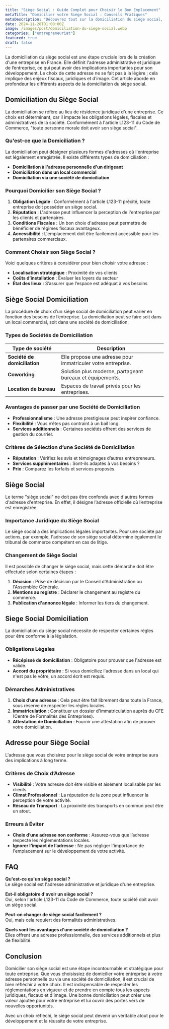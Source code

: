 ```yaml
---
title: "Siège Social : Guide Complet pour Choisir le Bon Emplacement"
metaTitle: "Domicilier votre Siège Social : Conseils Pratiques"
metaDescription: "Découvrez tout sur la domiciliation du siège social, ses avantages et démarches pour choisir la bonne adresse."
date: 2024-11-28T01:00:00Z
image: /images/post/domiciliation-du-siege-social.webp
categories: ["entrepreneuriat"]
featured: true
draft: false
---
```


La domiciliation du siège social est une étape cruciale lors de la création d'une entreprise en France. Elle définit l'adresse administrative et juridique de l’entreprise, ce qui peut avoir des implications importantes pour son développement. Le choix de cette adresse ne se fait pas à la légère ; cela implique des enjeux fiscaux, juridiques et d’image. Cet article aborde en profondeur les différents aspects de la domiciliation du siège social.

## Domiciliation du Siège Social

La domiciliation se réfère au lieu de résidence juridique d'une entreprise. Ce choix est déterminant, car il impacte les obligations légales, fiscales et administratives de la société. Conformément à l'article L123-11 du Code de Commerce, "toute personne morale doit avoir son siège social". 

### Qu'est-ce que la Domiciliation ?

La domiciliation peut désigner plusieurs formes d'adresses où l'entreprise est légalement enregistrée. Il existe différents types de domiciliation :

- **Domiciliation à l'adresse personnelle d'un dirigeant**
- **Domiciliation dans un local commercial**
- **Domiciliation via une société de domiciliation**

### Pourquoi Domicilier son Siège Social ?

1. **Obligation Légale** : Conformément à l'article L123-11 précité, toute entreprise doit posséder un siège social.
2. **Réputation** : L'adresse peut influencer la perception de l'entreprise par les clients et partenaires.
3. **Conditions Fiscales** : Un bon choix d'adresse peut permettre de bénéficier de régimes fiscaux avantageux.
4. **Accessibilité** : L'emplacement doit être facilement accessible pour les partenaires commerciaux.

### Comment Choisir son Siège Social ?

Voici quelques critères à considérer pour bien choisir votre adresse :

- **Localisation stratégique** : Proximité de vos clients
- **Coûts d’installation** : Évaluer les loyers du secteur
- **État des lieux** : S’assurer que l’espace est adéquat à vos besoins

## Siège Social Domiciliation

La procédure de choix d'un siège social de domiciliation peut varier en fonction des besoins de l’entreprise. La domiciliation peut se faire soit dans un local commercial, soit dans une société de domiciliation.

### Types de Sociétés de Domiciliation

| Type de société          | Description                                                     |
|--------------------------|---------------------------------------------------------------|
| **Société de domiciliation** | Elle propose une adresse pour immatriculer votre entreprise. |
| **Coworking**            | Solution plus moderne, partageant bureaux et équipements.     |
| **Location de bureau**   | Espaces de travail privés pour les entreprises.               |

### Avantages de passer par une Société de Domiciliation

- **Professionnalisme** : Une adresse prestigieuse peut inspirer confiance.
- **Flexibilité** : Vous n’êtes pas contraint à un bail long.
- **Services additionnels** : Certaines sociétés offrent des services de gestion du courrier.

### Critères de Sélection d’une Société de Domiciliation

- **Réputation** : Vérifiez les avis et témoignages d’autres entrepreneurs.
- **Services supplémentaires** : Sont-ils adaptés à vos besoins ?
- **Prix** : Comparez les forfaits et services proposés.

## Siège Social

Le terme "siège social" ne doit pas être confondu avec d'autres formes d'adresse d'entreprise. En effet, il désigne l’adresse officielle où l’entreprise est enregistrée.

### Importance Juridique du Siège Social

Le siège social a des implications légales importantes. Pour une société par actions, par exemple, l'adresse de son siège social détermine également le tribunal de commerce compétent en cas de litige.

### Changement de Siège Social

Il est possible de changer le siège social, mais cette démarche doit être effectuée selon certaines étapes :

1. **Décision** : Prise de décision par le Conseil d'Administration ou l'Assemblée Générale.
2. **Mentions au registre** : Déclarer le changement au registre du commerce.
3. **Publication d'annonce légale** : Informer les tiers du changement.

## Siege Social Domiciliation

La domiciliation du siège social nécessite de respecter certaines règles pour être conforme à la législation.

### Obligations Légales

- **Récépissé de domiciliation** : Obligatoire pour prouver que l'adresse est valide.
- **Accord du propriétaire** : Si vous domiciliez l'adresse dans un local qui n'est pas le vôtre, un accord écrit est requis.

### Démarches Administratives

1. **Choix d’une adresse** : Cela peut être fait librement dans toute la France, sous réserve de respecter les règles locales.
2. **Immatriculation** : Constituer un dossier d'immatriculation auprès du CFE (Centre de Formalités des Entreprises).
3. **Attestation de Domiciliation** : Fournir une attestation afin de prouver votre domiciliation.

## Adresse pour Siège Social

L'adresse que vous choisirez pour le siège social de votre entreprise aura des implications à long terme.

### Critères de Choix d’Adresse

- **Visibilité** : Votre adresse doit être visible et aisément localisable par les clients.
- **Climat Professionnel** : La réputation de la zone peut influencer la perception de votre activité.
- **Réseau de Transport** : La proximité des transports en commun peut être un atout.

### Erreurs à Éviter

- **Choix d’une adresse non conforme** : Assurez-vous que l’adresse respecte les réglementations locales.
- **Ignorer l’impact de l’adresse** : Ne pas négliger l'importance de l'emplacement sur le développement de votre activité.

## FAQ

**Qu'est-ce qu'un siège social ?**  
Le siège social est l'adresse administrative et juridique d'une entreprise.

**Est-il obligatoire d'avoir un siège social ?**  
Oui, selon l'article L123-11 du Code de Commerce, toute société doit avoir un siège social.

**Peut-on changer de siège social facilement ?**  
Oui, mais cela requiert des formalités administratives.

**Quels sont les avantages d'une société de domiciliation ?**  
Elles offrent une adresse professionnelle, des services additionnels et plus de flexibilité.

## Conclusion

Domicilier son siège social est une étape incontournable et stratégique pour toute entreprise. Que vous choisissiez de domicilier votre entreprise à votre adresse personnelle ou via une société de domiciliation, il est crucial de bien réfléchir à votre choix. Il est indispensable de respecter les réglementations en vigueur et de prendre en compte tous les aspects juridiques, fiscaux et d'image. Une bonne domiciliation peut créer une valeur ajoutée pour votre entreprise et lui ouvrir des portes vers de nouvelles opportunités. 

Avec un choix réfléchi, le siège social peut devenir un véritable atout pour le développement et la réussite de votre entreprise.